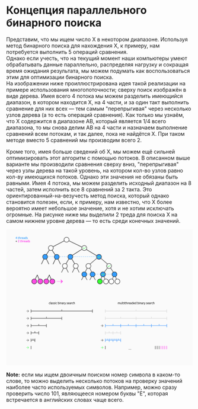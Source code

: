 # Концепция параллельного бинарного поиска
Представим, что мы ищем число X в некотором диапазоне. Используя метод бинарного поиска для нахождения X, к примеру, нам потребуется выполнить 5 операций сравнения. \
Однако если учесть, что на текущий момент наши компьютеры умеют обрабатывать данные параллельно, распределяя нагрузку и сокращая время ожидания результата, мы можем подумать как воспользоваться этим для оптимизации бинарного поиска. \
На изображении ниже проиллюстрирована идея такой реализации на примере использования многопоточности; сверху поиск изображён в виде дерева. Имея всего 4 потока мы можем разделить имеющийся диапазон, в котором находится X, на 4 части, и за один такт выполнить сравнение для них всех — тем самым "перепрыгивая" через несколько узлов дерева (а то есть операций сравнения). Как только мы узнаём, что X содержится в диапазоне AB, который является 1/4 всего диапазона, то мы снова делим AB на 4 части и назначаем выполнение сравнений всем потокам, и так далее, пока не найдётся X. При таком методе вместо 5 сравнений мы производим всего 2.

Кроме того, имея больше сведений об X, мы можем ещё сильней оптимизировать этот алгоритм с помощью потоков. В описанном выше варианте мы производили сравнения сверху вниз, "перепрыгивая" через узлы дерева на такой уровень, на котором кол-во узлов равно кол-ву имеющихся потоков. Однако эти значения не обязаны быть равными. Имея 4 потока, мы можем разделить исходный диапазон на 8 частей, затем исполнить все 8 сравнений за 2 такта. Это ориентированный-на-везучесть метод поиска, который однако становится полезен, если, к примеру, нам известно, что X более вероятно имеет небольшое значение, хотя и не хотим исключать огромные. На рисунке ниже мы выделили 2 треда для поиска X на самом нижнем уровне дерева — то есть среди конечных значений.

![Illustration](Illustration.jpg)


**Note:** если мы ищем двоичным поиском номер символа в каком-то слове, то можно выделить несколько потоков на проверку значений наиболее часто используемых символов. Например, можно сразу проверить число 101, являющееся номером буквы "E", которая встречается в английских словах чаще всего.
